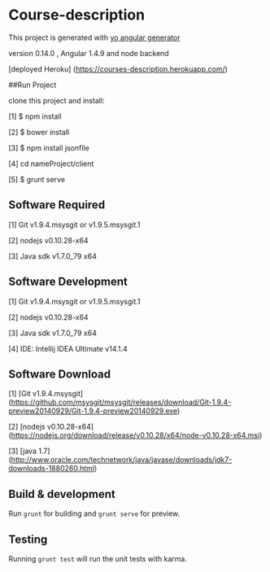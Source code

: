 # Course-description

This project is generated with [yo angular generator](https://github.com/yeoman/generator-angular) 

version 0.14.0 , Angular 1.4.9 and node backend

[deployed Heroku] (https://courses-description.herokuapp.com/)

##Run Project

clone this project and install: 

[1] $ npm install 

[2] $ bower install 

[3] $ npm install jsonfile 

[4] cd nameProject/client 

[5] $ grunt serve 

## Software Required

[1] Git v1.9.4.msysgit or v1.9.5.msysgit.1

[2] nodejs v0.10.28-x64

[3] Java sdk v1.7.0_79 x64

## Software Development

[1] Git v1.9.4.msysgit or v1.9.5.msysgit.1

[2] nodejs v0.10.28-x64

[3] Java sdk v1.7.0_79 x64

[4] IDE: Intellij IDEA Ultimate v14.1.4


## Software Download

[1] [Git v1.9.4.msysgit] (https://github.com/msysgit/msysgit/releases/download/Git-1.9.4-preview20140929/Git-1.9.4-preview20140929.exe)

[2] [nodejs v0.10.28-x64] (https://nodejs.org/download/release/v0.10.28/x64/node-v0.10.28-x64.msi)

[3] [java 1.7] (http://www.oracle.com/technetwork/java/javase/downloads/jdk7-downloads-1880260.html)

## Build & development

Run `grunt` for building and `grunt serve` for preview.

## Testing

Running `grunt test` will run the unit tests with karma.

